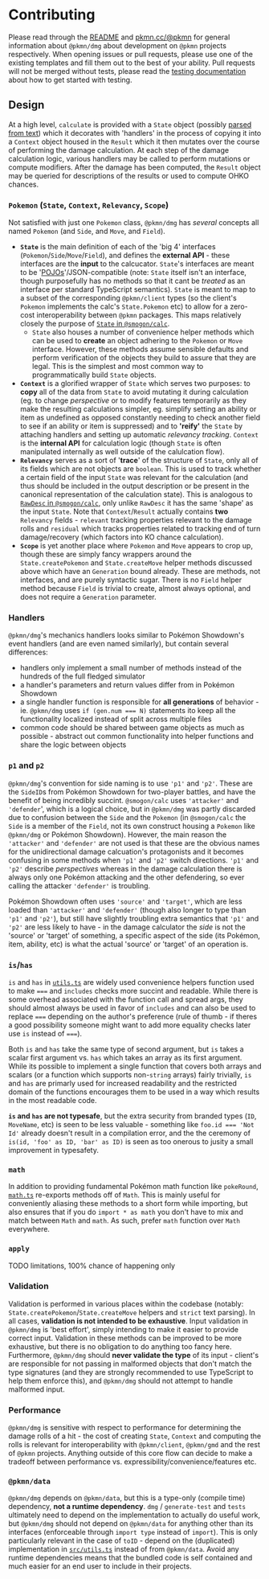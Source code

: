 # Contributing

Please read through the [README](README.md) and [pkmn.cc/@pkmn](https://pkmn.cc/@pkmn/) for general
information about `@pkmn/dmg` about development on `@pkmn` projects respectively. When opening
issues or pull requests, please use one of the existing templates and fill them out to the best of
your ability. Pull requests will not be merged without tests, please read the [testing
documentation](TESTING.md) about how to get started with testing.

## Design

At a high level, `calculate` is provided with a `State` object (possibly [parsed from
text](PARSING.md)) which it decorates with 'handlers' in the process of copying it into a `Context`
object housed in the `Result` which it then mutates over the course of performing the damage
calculation. At each step of the damage calculation logic, various handlers may be called to perform
mutations or compute modifiers. After the damage has been computed, the `Result` object may be
queried for descriptions of the results or used to compute OHKO chances.

### `Pokemon` (`State`, `Context`, `Relevancy`, `Scope`)

Not satisfied with just one `Pokemon` class, `@pkmn/dmg` has *several* concepts all named
`Pokemon` (and `Side`, and `Move`, and `Field`).

- **`State`** is the main definition of each of the 'big 4' interfaces
  (`Pokemon`/`Side`/`Move`/`Field`), and defines the **external API** - these interfaces are the
  **input** to the calcucator. `State`'s interfaces are meant to be
  '[POJOs](https://en.wikipedia.org/wiki/Plain_old_Java_object)'/JSON-compatible (note: `State`
  itself isn't an interface, though purposefully has no methods so that it cant be *treated* as an
  interface per standard TypeScript semantics). `State` is meant to map to a subset of the
  corresponding `@pkmn/client` types (so the client's `Pokemon` implements the calc's
  `State.Pokemon` etc) to allow for a zero-cost interoperability between `@pkmn` packages. This maps
  relatively closely the purpose of [`State` in
  `@smogon/calc`](https://github.com/smogon/damage-calc/blob/master/calc/src/state.ts).
  - `State` also houses a number of convenience helper methods which can be used to **create** an
    object adhering to the `Pokemon` or `Move` interface. However, these methods assume sensible
    defaults and perform verification of the objects they build to assure that they are legal. This
    is the simplest and most common way to programmatically build `State` objects.
- **`Context`** is a glorified wrapper of `State` which serves two purposes: to **copy** all of the
  data from `State` to avoid mutating it during calculation (eg. to change *perspective* or to
  modify features temporarily as they make the resulting calculations simpler, eg. simplify
  setting an ability or item as undefined as opposed constantly needing to check another field to
  see if an ability or item is suppressed) and to **'reify'** the `State` by attaching handlers
  and setting up automatic *relevancy tracking*. `Context` is the **internal API** for
  calculation logic (though `State` is often manipulated internally as well outside of the
  calulcation flow).
- **`Relevancy`** serves as a sort of '**trace**' of the structure of `State`, only all of its
  fields which are not objects are `boolean`. This is used to track whether a certain field of the
  input `State` was relevant for the calculation (and thus should be included in the output
  description or be present in the canonical representation of the calculation state). This is
  analogous to [`RawDesc` in
  `@smogon/calc`](https://github.com/smogon/damage-calc/blob/master/calc/src/desc.ts), only unlike
  `RawDesc` it has the same 'shape' as the input `State`. Note that `Context`/`Result` actually
  contains **two** `Relevancy` fields - `relevant` tracking properties relevant to the damage rolls
  and `residual` which tracks properties related to tracking end of turn damage/recovery (which
  factors into KO chance calculation).
- **`Scope`** is yet another place where `Pokemon` and `Move` appears to crop up, though these are
  simply fancy wrappers around the `State.createPokemon` and `State.createMove` helper methods
  discussed above which have an `Generation` bound already. These are methods, not interfaces, and
  are purely syntactic sugar. There is no `Field` helper method because `Field` is trivial to
  create, almost always optional, and does not require a `Generation` parameter.

### Handlers

`@pkmn/dmg`'s mechanics handlers looks similar to Pokémon Showdown's event handlers (and are even
named similarly), but contain several differences:

- handlers only implement a small number of methods instead of the hundreds of the full fledged
  simulator
- a handler's parameters and return values differ from in Pokémon Showdown
- a single handler function is responsible for **all generations** of behavior - ie. `@pkmn/dmg`
  uses `if (gen.num === N)` statements ito keep all the functionality localized instead of split
  across multiple files
- common code should be shared between game objects as much as possible - abstract out common
  functionality into helper functions and share the logic between objects

### `p1` and `p2`

`@pkmn/dmg`'s convention for side naming is to use `'p1'` and `'p2'`. These are the `SideID`s from
Pokémon Showdown for two-player battles, and have the benefit of being incredibly succint.
`@smogon/calc` uses `'attacker'` and `'defender`', which is a logical choice, but in `@pkmn/dmg` was
partly discarded due to confusion between the `Side` and the `Pokemon` (in `@smogon/calc` the `Side`
is a member of the `Field`, not its own construct housing a `Pokemon` like `@pkmn/dmg` or Pokémon
Showdown). However, the main reason the `'attacker'` and `'defender'` are not used is that these are
the obvious names for the unidirectional damage calcuation's protagonists and it becomes confusing
in some methods when `'p1'` and `'p2'` switch directions. `'p1'` and `'p2'` describe *perspectives*
whereas in the damage calculation there is always only one Pokémon attacking and the other
defendering, so ever calling the attacker `'defender'` is troubling.

Pokémon Showdown often uses `'source'` and `'target'`, which are less loaded than `'attacker'` and
`'defender'` (though also longer to type than `'p1'` and `'p2'`), but still have slightly troubling
extra semantics that `'p1'` and `'p2'` are less likely to have - in the damage calculator the *side*
is not the 'source' or 'target' of something, a specific aspect of the side (its Pokémon, item,
ability, etc) is what the actual 'source' or 'target' of an operation is.

### `is`/`has`

`is` and `has` in [`utils.ts`](src/utils.ts) are widely used convenience helpers function used to
make `===` and `includes` checks more succint and readable. While there is some overhead associated
with the function call and spread args, they should almost always be used in favor of `includes` and
can also be used to replace `===` depending on the author's preference (rule of thumb - if theres a
good possibility someone might want to add more equality checks later use `is` instead of `===`).

Both `is` and `has` take the same type of second argument, but `is` takes a scalar first argument
vs. `has` which takes an array as its first argument. While its possible to implement a single
function that covers both arrays and scalars (or a function which supports non-`string` arrays)
fairly trivially, `is` and `has` are primarly used for increased readability and the restricted
domain of the functions encourages them to be used in a way which results in the most readable code.

**`is` and `has` are not typesafe**, but the extra security from branded types (`ID`, `MoveName`,
etc) is seen to be less valuable - something like `foo.id === 'Not Id'` already doesn't result in
a compilation error, and the the ceremony of `is(id, 'foo' as ID, 'bar' as ID)` is seen as too
onerous to jusity a small improvement in typesafety.

### `math`

In addition to providing fundamental Pokémon math function like `pokeRound`,
[`math.ts`](src/math.ts) re-exports methods off of `Math`. This is mainly useful for conveniently
aliasing these methods to a short form while importing, but also ensures that if you do `import * as
math` you don't have to mix and match between `Math` and `math`. As such, prefer `math` function
over `Math` everywhere.

### `apply`

TODO limitations, 100% chance of happening only

### Validation

Validation is performed in various places within the codebase (notably:
`State.createPokemon`/`State.createMove` helpers and `strict` text parsing). In all cases,
**validation is not intended to be exhaustive**. Input validation in `@pkmn/dmg` is 'best effort',
simply intending to make it easier to provide correct input. Validation in these methods can be
improved to be more exhaustive, but there is no obligation to do anything too fancy here.
Furthermore, `@pkmn/dmg` should **never validate the type** of its input - client's are responsible
for not passing in malformed objects that don't match the type signatures (and they are strongly
recommended to use TypeScript to help them enforce this), and `@pkmn/dmg` should not attempt to
handle malformed input.

### Performance

`@pkmn/dmg` is sensitive with respect to performance for determining the damage rolls of a hit - the
cost of creating `State`, `Context` and computing the rolls is relevant for interoperability with
`@pkmn/client`, `@pkmn/gmd` and the rest of `@pkmn` projects. Anything outside of this core flow
can decide to make a tradeoff between performance vs. expressibility/convenience/features etc.

### `@pkmn/data`

`@pkmn/dmg` depends on `@pkmn/data`, but this is a type-only (compile time) dependency, **not a
runtime dependency**. `dmg` / `generate-test` and `tests` ultimately need to depend on the
implementation to actually do useful work, but `@pkmn/dmg` should not depend on `@pkmn/data` for
anything other than its interfaces (enforceable through `import type` instead of `import`). This
is only particularly relevant in the case of `toID` - depend on the (duplicated) implementation in
[`src/utils.ts`](src/utils.ts) instead of from `@pkmn/data`. Avoid any runtime dependencies means
that the bundled code is self contained and much easier for an end user to include in their
projects.
